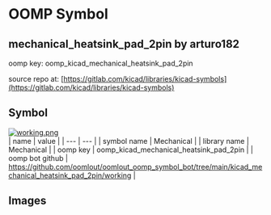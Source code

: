 # OOMP Symbol  
## mechanical_heatsink_pad_2pin  by arturo182  
  
oomp key: oomp_kicad_mechanical_heatsink_pad_2pin  
  
source repo at: [https://gitlab.com/kicad/libraries/kicad-symbols](https://gitlab.com/kicad/libraries/kicad-symbols)  
## Symbol  
  
[![working.png](working_600.png)](working.png)  
| name | value | 
| --- | --- | 
| symbol name | Mechanical | 
| library name | Mechanical | 
| oomp key | oomp_kicad_mechanical_heatsink_pad_2pin | 
| oomp bot github | https://github.com/oomlout/oomlout_oomp_symbol_bot/tree/main/kicad_mechanical_heatsink_pad_2pin/working | 
## Images  
